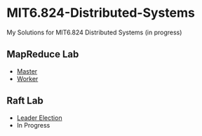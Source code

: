 # MIT6.824-Distributed-Systems
My Solutions for MIT6.824 Distributed Systems (in progress)
## MapReduce Lab
* [Master](https://github.com/FlyNeopolitan/MIT6.824-Distributed-Systems/blob/main/src/mr/master.go)
* [Worker](https://github.com/FlyNeopolitan/MIT6.824-Distributed-Systems/blob/main/src/mr/worker.go)
## Raft Lab
* [Leader Election](https://github.com/FlyNeopolitan/MIT6.824-Distributed-Systems/blob/a86397fb4c76853c2ebdb705a4fc5bfa3263d32b/src/raft/raft.go)  
* In Progress
